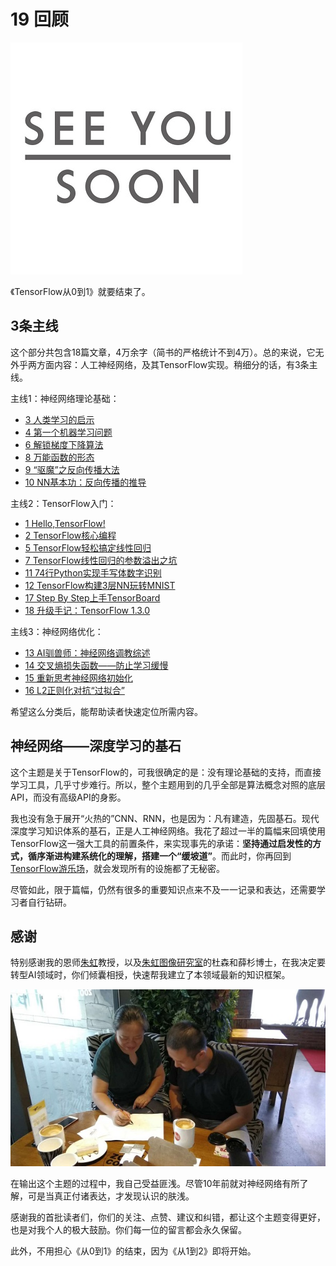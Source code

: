 # 19 回顾

![See you soon](img/2017-19-seeyou.jpg)

《TensorFlow从0到1》就要结束了。

## 3条主线

这个部分共包含18篇文章，4万余字（简书的严格统计不到4万）。总的来说，它无外乎两方面内容：人工神经网络，及其TensorFlow实现。稍细分的话，有3条主线。

主线1：神经网络理论基础：

- [3 人类学习的启示](./3-人类学习的启示.md)
- [4 第一个机器学习问题](./4-第一个机器学习问题.md)
- [6 解锁梯度下降算法](./6-解锁梯度下降算法.md)
- [8 万能函数的形态](./8-万能函数的形态：人工神经网络.md)
- [9 “驱魔”之反向传播大法](./9-“驱魔”之反向传播大法.md)
- [10 NN基本功：反向传播的推导](./10-NN基本功：反向传播的推导.md)

主线2：TensorFlow入门：

- [1 Hello,TensorFlow!](./1-Hello,TensorFlow!.md)
- [2 TensorFlow核心编程](./2-TensorFlow核心编程.md)
- [5 TensorFlow轻松搞定线性回归](./5-TensorFlow轻松搞定线性回归.md)
- [7 TensorFlow线性回归的参数溢出之坑](./7-TensorFlow线性回归的参数溢出之坑.md)
- [11 74行Python实现手写体数字识别](./11-74行Python实现手写体数字识别.md)
- [12 TensorFlow构建3层NN玩转MNIST](./12-TensorFlow构建3层NN实现手写体数字识别.md)
- [17 Step By Step上手TensorBoard](./17-Step%20By%20Step上手TensorBoard.md)
- [18 升级手记：TensorFlow 1.3.0](./18-TensorFlow1.3.0安装手记.md)

主线3：神经网络优化：

- [13 AI驯兽师：神经网络调教综述](./13-AI驯兽师：神经网络调教综述.md)
- [14 交叉熵损失函数——防止学习缓慢](./14-交叉熵损失函数——防止学习缓慢.md)
- [15 重新思考神经网络初始化](./15-重新思考神经网络初始化.md)
- [16 L2正则化对抗“过拟合”](./16-L2正则化对抗“过拟合”.md)

希望这么分类后，能帮助读者快速定位所需内容。

## 神经网络——深度学习的基石

这个主题是关于TensorFlow的，可我很确定的是：没有理论基础的支持，而直接学习工具，几乎寸步难行。所以，整个主题用到的几乎全部是算法概念对照的底层API，而没有高级API的身影。

我也没有急于展开“火热的”CNN、RNN，也是因为：凡有建造，先固基石。现代深度学习知识体系的基石，正是人工神经网络。我花了超过一半的篇幅来回填使用TensorFlow这一强大工具的前置条件，来实现事先的承诺：**坚持通过启发性的方式，循序渐进构建系统化的理解，搭建一个“缓坡道”**。而此时，你再回到[TensorFlow游乐场](http://playground.tensorflow.org)，就会发现所有的设施都了无秘密。

尽管如此，限于篇幅，仍然有很多的重要知识点来不及一一记录和表达，还需要学习者自行钻研。

## 感谢

特别感谢我的恩师[朱虹](http://www.xaut.edu.cn/Teachers/2016-05-24/136.html)教授，以及[朱虹图像研究室](http://www.xautdipl.com/)的杜森和薛杉博士，在我决定要转型AI领域时，你们倾囊相授，快速帮我建立了本领域最新的知识框架。

![她在教我玩AI](img/2017-19-TeachingAI.jpg)

在输出这个主题的过程中，我自己受益匪浅。尽管10年前就对神经网络有所了解，可是当真正付诸表达，才发现认识的肤浅。

感谢我的首批读者们，你们的关注、点赞、建议和纠错，都让这个主题变得更好，也是对我个人的极大鼓励。你们每一位的留言都会永久保留。

此外，不用担心《从0到1》的结束，因为《从1到2》即将开始。